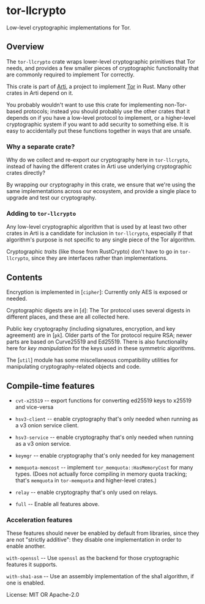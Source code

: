 # tor-llcrypto

Low-level cryptographic implementations for Tor.

## Overview

The `tor-llcrypto` crate wraps lower-level cryptographic primitives that Tor
needs, and provides a few smaller pieces of cryptographic functionality that
are commonly required to implement Tor correctly.

This crate is part of [Arti](https://gitlab.torproject.org/tpo/core/arti/),
a project to implement [Tor](https://www.torproject.org/) in Rust. Many
other crates in Arti depend on it.

You probably wouldn't want to use this crate for implementing non-Tor-based
protocols; instead you should probably use the other crates that it depends
on if you have a low-level protocol to implement, or a higher-level
cryptographic system if you want to add security to something else.  It is
easy to accidentally put these functions together in ways that are unsafe.

### Why a separate crate?

Why do we collect and re-export our cryptography here in `tor-llcrypto`,
instead of having the different crates in Arti use underlying cryptographic
crates directly?

By wrapping our cryptography in this crate, we ensure that we're using the
same implementations across our ecosystem, and provide a single place to
upgrade and test our cryptography.

### Adding to `tor-llcrypto`

Any low-level cryptographic algorithm that is used by at least two other
crates in Arti is a candidate for inclusion in `tor-llcrypto`, especially if
that algorithm's purpose is not specific to any single piece of the Tor
algorithm.

Cryptographic _traits_ (like those from RustCrypto) don't have to go in
`tor-llcrypto`, since they are interfaces rather than implementations.

## Contents

Encryption is implemented in [`cipher`]: Currently only AES is exposed or
needed.

Cryptographic digests are in [`d`]: The Tor protocol uses several digests in
different places, and these are all collected here.

Public key cryptography (including signatures, encryption, and key
agreement) are in [`pk`].  Older parts of the Tor protocol require RSA;
newer parts are based on Curve25519 and Ed25519. There is also functionality
here for _key manipulation_ for the keys used in these symmetric algorithms.

The [`util`] module has some miscellaneous compatibility utilities for
manipulating cryptography-related objects and code.

## Compile-time features

 * `cvt-x25519` -- export functions for converting ed25519 keys to x25519 and
vice-versa

 * `hsv3-client` -- enable cryptography that's only needed when running as a v3
onion service client.

 * `hsv3-service` -- enable cryptography that's only needed when running as a v3
   onion service.

 * `keymgr` -- enable cryptography that's only needed for key management

 * `memquota-memcost` -- implement `tor_memquota::HasMemoryCost` for many types.
   (Does not actually force compiling in memory quota tracking;
   that's `memquota` in `tor-memquota` and higher-level crates.)

 * `relay` -- enable cryptography that's only used on relays.

 * `full` -- Enable all features above.

### Acceleration features

These features should never be enabled by default from libraries, since they
are not "strictly additive": they disable one implementation in order to
enable another.

`with-openssl` -- Use `openssl` as the backend for those cryptographic
features it supports.

`with-sha1-asm` -- Use an assembly implementation of the sha1 algorithm, if
one is enabled.

License: MIT OR Apache-2.0
